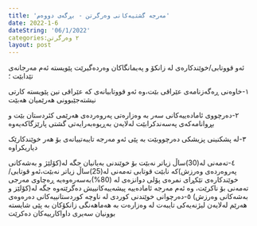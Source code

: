 ```yaml
---
title: 'مەرجە گشتیەکانی وەرگرتن - بڕگەی دووەم'
date: 2022-1-6 
dateString: '06/1/2022'
categories:٢ وەرگرتن
layout: post
---
```


ئەو قووتابی/خوێندکارەی لە زانکۆ و پەیمانگاکان وەردەگیرێت پێویستە ئەم مەرجانەی تێدابێت ؛


١-خاوەنی ڕەگەزنامەی عێراقی بێت،وە ئەو قووتابیانەی کە عێراقی نین پێویستە کارتی نیشتەجێبوونی هەرێمیان هەبێت




٢-دەرچووی ئامادەییەکانی سەر بە وەزارەتی پەروەردەی هەرێمی کئردستان بێت و بڕوانامەکەی پەسەندکرابێت لەلایەن بەڕیوەبەرایەتی گشتی 
پارێزگاکەیەوە



٣-لە پشکنینی پزیشکی دەرچووبێت بە پێی ئەو مەرجە تایبەتییانەی بۆ هەر خوێندکارێک دیاریکراوە



٤-تەمەنی لە(30)ساڵ زیاتر نەبێت بۆ خوێندنی بەیانیان جگە لە(کۆلێژ و بەشەکانی پەروەردەی وەرزش)کە نابێت قوتابی تەمەنی لە(25)ساڵ زیاتر  نەبێت،ئەو قوتابی/خوێندکارەی تێکڕای نمرەی پۆلی دوانزەی لە (80%)بەسەرەوەیە ڕەچاوی مەرجی تەمەنی بۆ ناکرێت، وە ئەم مەرجە ئامادەییە پیشەییەکانییش دەگرێتەوە جگە لە(کۆلێز و بەشەکانی وەرزش)
٥-دەرچوانی خوێندنی کوردی لە ناوچە کوردستانییەکانی دەرەوەی هەرێم لەلایەن لیژنەیەکی تایبەت لە وەزارەت بە هەماهەنگی زانکۆکان بە پێی شایستە بوونیان سەیری داواکارییەکان دەکرێت


